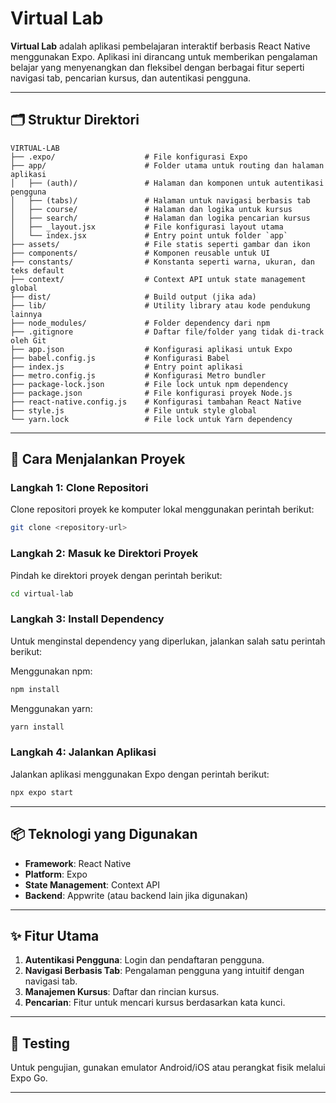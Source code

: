 # Virtual Lab

**Virtual Lab** adalah aplikasi pembelajaran interaktif berbasis React Native menggunakan Expo. Aplikasi ini dirancang untuk memberikan pengalaman belajar yang menyenangkan dan fleksibel dengan berbagai fitur seperti navigasi tab, pencarian kursus, dan autentikasi pengguna.

---

## 🗂 Struktur Direktori

```plaintext
VIRTUAL-LAB
├── .expo/                    # File konfigurasi Expo
├── app/                      # Folder utama untuk routing dan halaman aplikasi
│   ├── (auth)/               # Halaman dan komponen untuk autentikasi pengguna
│   ├── (tabs)/               # Halaman untuk navigasi berbasis tab
│   ├── course/               # Halaman dan logika untuk kursus
│   ├── search/               # Halaman dan logika pencarian kursus
│   ├── _layout.jsx           # File konfigurasi layout utama
│   └── index.jsx             # Entry point untuk folder `app`
├── assets/                   # File statis seperti gambar dan ikon
├── components/               # Komponen reusable untuk UI
├── constants/                # Konstanta seperti warna, ukuran, dan teks default
├── context/                  # Context API untuk state management global
├── dist/                     # Build output (jika ada)
├── lib/                      # Utility library atau kode pendukung lainnya
├── node_modules/             # Folder dependency dari npm
├── .gitignore                # Daftar file/folder yang tidak di-track oleh Git
├── app.json                  # Konfigurasi aplikasi untuk Expo
├── babel.config.js           # Konfigurasi Babel
├── index.js                  # Entry point aplikasi
├── metro.config.js           # Konfigurasi Metro bundler
├── package-lock.json         # File lock untuk npm dependency
├── package.json              # File konfigurasi proyek Node.js
├── react-native.config.js    # Konfigurasi tambahan React Native
├── style.js                  # File untuk style global
└── yarn.lock                 # File lock untuk Yarn dependency
```

---

## 🚀 Cara Menjalankan Proyek

### Langkah 1: Clone Repositori
Clone repositori proyek ke komputer lokal menggunakan perintah berikut:

```bash
git clone <repository-url>
```

### Langkah 2: Masuk ke Direktori Proyek
Pindah ke direktori proyek dengan perintah berikut:

```bash
cd virtual-lab
```

### Langkah 3: Install Dependency
Untuk menginstal dependency yang diperlukan, jalankan salah satu perintah berikut:

Menggunakan npm:
```bash
npm install
```

Menggunakan yarn:
```bash
yarn install
```

### Langkah 4: Jalankan Aplikasi
Jalankan aplikasi menggunakan Expo dengan perintah berikut:

```bash
npx expo start
```

---

## 📦 Teknologi yang Digunakan

- **Framework**: React Native
- **Platform**: Expo
- **State Management**: Context API
- **Backend**: Appwrite (atau backend lain jika digunakan)

---

## ✨ Fitur Utama

1. **Autentikasi Pengguna**: Login dan pendaftaran pengguna.
2. **Navigasi Berbasis Tab**: Pengalaman pengguna yang intuitif dengan navigasi tab.
3. **Manajemen Kursus**: Daftar dan rincian kursus.
4. **Pencarian**: Fitur untuk mencari kursus berdasarkan kata kunci.

---

## 🧪 Testing

Untuk pengujian, gunakan emulator Android/iOS atau perangkat fisik melalui Expo Go.

---
